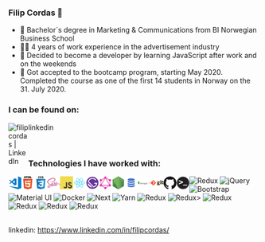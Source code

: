 ### Filip Cordas 👋

- 📖 Bachelor´s degree in Marketing & Communications from BI Norwegian Business School 
- 👨‍💻 4 years of work experience in the advertisement industry
- 🤔 Decided to become a developer by learning JavaScript after work and on the weekends
- 🧂 Got accepted to the </Salt> bootcamp program, starting May 2020. Completed the course as one of the first 14 students in Norway on the 31. July 2020.

### I can be found on:

<img align="left" alt="filipcordas | LinkedIn" width="40px" src="https://cdn.jsdelivr.net/npm/simple-icons@v3/icons/linkedin.svg" />linkedin

<br />

### Technologies I have worked with:

<img align="left" alt="Visual Studio Code" width="26px" src="https://raw.githubusercontent.com/github/explore/80688e429a7d4ef2fca1e82350fe8e3517d3494d/topics/visual-studio-code/visual-studio-code.png" />
<img align="left" alt="HTML5" width="26px" src="https://raw.githubusercontent.com/github/explore/80688e429a7d4ef2fca1e82350fe8e3517d3494d/topics/html/html.png" />
<img align="left" alt="CSS3" width="26px" src="https://raw.githubusercontent.com/github/explore/80688e429a7d4ef2fca1e82350fe8e3517d3494d/topics/css/css.png" />
<img align="left" alt="Sass" width="26px" src="https://raw.githubusercontent.com/github/explore/80688e429a7d4ef2fca1e82350fe8e3517d3494d/topics/sass/sass.png" />
<img align="left" alt="JavaScript" width="26px" src="https://raw.githubusercontent.com/github/explore/80688e429a7d4ef2fca1e82350fe8e3517d3494d/topics/javascript/javascript.png" />
<img align="left" alt="React" width="26px" src="https://raw.githubusercontent.com/github/explore/80688e429a7d4ef2fca1e82350fe8e3517d3494d/topics/react/react.png" />
<img align="left" alt="Gatsby" width="26px" src="https://raw.githubusercontent.com/github/explore/e94815998e4e0713912fed477a1f346ec04c3da2/topics/gatsby/gatsby.png" />
<img align="left" alt="GraphQL" width="26px" src="https://raw.githubusercontent.com/github/explore/80688e429a7d4ef2fca1e82350fe8e3517d3494d/topics/graphql/graphql.png" />
<img align="left" alt="Node.js" width="26px" src="https://raw.githubusercontent.com/github/explore/80688e429a7d4ef2fca1e82350fe8e3517d3494d/topics/nodejs/nodejs.png" />
<img align="left" alt="SQL" width="26px" src="https://raw.githubusercontent.com/github/explore/80688e429a7d4ef2fca1e82350fe8e3517d3494d/topics/sql/sql.png" />
<img align="left" alt="MongoDB" width="26px" src="https://raw.githubusercontent.com/github/explore/80688e429a7d4ef2fca1e82350fe8e3517d3494d/topics/mongodb/mongodb.png" />
<img align="left" alt="Git" width="26px" src="https://raw.githubusercontent.com/github/explore/80688e429a7d4ef2fca1e82350fe8e3517d3494d/topics/git/git.png" />
<img align="left" alt="GitHub" width="26px" src="https://raw.githubusercontent.com/github/explore/78df643247d429f6cc873026c0622819ad797942/topics/github/github.png" />
<img align="left" alt="HTML5" width="26px" src="https://raw.githubusercontent.com/github/explore/80688e429a7d4ef2fca1e82350fe8e3517d3494d/topics/terminal/terminal.png" />

<img alt="Redux" height="32" width="32px" src="https://cdn.jsdelivr.net/npm/simple-icons@v3/icons/redux.svg" />
<img alt="jQuery" height="32" width="32px" src="https://cdn.jsdelivr.net/npm/simple-icons@v3/icons/jquery.svg" />
<img alt="Bootstrap" height="32" width="32px" src="https://cdn.jsdelivr.net/npm/simple-icons@v3/icons/bootstrap.svg" />
<img alt="Material UI" height="32" width="32px" src="https://cdn.jsdelivr.net/npm/simple-icons@v3/icons/materialui.svg" />
<img alt="Docker" height="32" width="32px" src="https://cdn.jsdelivr.net/npm/simple-icons@v3/icons/docker.svg" />
<img alt="Next" height="32" width="32px" src="https://cdn.jsdelivr.net/npm/simple-icons@v3/icons/nextjs.svg" />
<img alt="Yarn" height="32" width="32px" src="https://cdn.jsdelivr.net/npm/simple-icons@v3/icons/yarn.svg" />
<img alt="Redux" height="32" width="32px" src="https://cdn.jsdelivr.net/npm/simple-icons@v3/icons/wordpress.svg" />
<img alt="Redux" height="32" width="32px" src="https://cdn.jsdelivr.net/npm/simple-icons@v3/icons/webpack.svg" />>
<img alt="Redux" height="32" width="32px" src="https://cdn.jsdelivr.net/npm/simple-icons@v3/icons/jest.svg" />
<img alt="Redux" height="32" width="32px" src="https://cdn.jsdelivr.net/npm/simple-icons@v3/icons/prettier.svg" />
<img alt="Redux" height="32" width="32px" src="https://cdn.jsdelivr.net/npm/simple-icons@v3/icons/photoshop.svg" />
<img alt="Redux" height="32" width="32px" src="https://cdn.jsdelivr.net/npm/simple-icons@v3/icons/premiere.svg" />
<br />
<br />

linkedin: https://www.linkedin.com/in/filipcordas/
